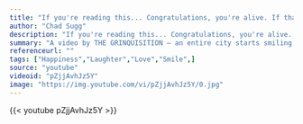 ```yaml
---
title: "If you're reading this... Congratulations, you're alive. If that's not something to smile about, then I don't know what is."
author: "Chad Sugg"
description: "If you're reading this... Congratulations, you're alive. If that's not something to smile about, then I don't know what is. - Chad Sugg quotes from GetInspired365.com"
summary: "A video by THE GRINQUISITION — an entire city starts smiling all at once. One simple plan to get the world smiling. A plan so simple, so crazy...   It just. Might. Work. Music by @RamesesB Filmed on a Canon Rebel EOS t3i Chinese words provided by Google Translate and Chinese-speakers"
referenceurl: ""
tags: ["Happiness","Laughter","Love","Smile",]
source: "youtube"
videoid: "pZjjAvhJz5Y"
image: "https://img.youtube.com/vi/pZjjAvhJz5Y/0.jpg"
---
```


{{< youtube pZjjAvhJz5Y >}}
